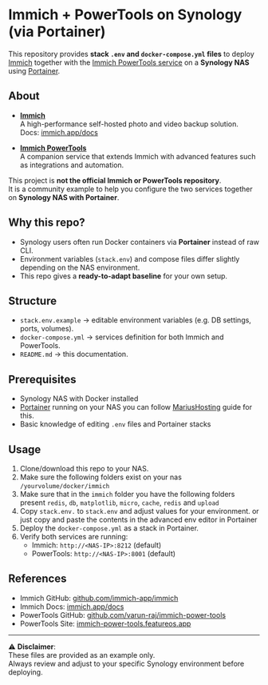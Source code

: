 # Immich + PowerTools on Synology (via Portainer)

This repository provides **stack `.env` and `docker-compose.yml` files** to deploy [Immich](https://immich.app) together with the [Immich PowerTools service](https://immich-power-tools.featureos.app/b/integrations) on a **Synology NAS** using [Portainer](https://www.portainer.io/).

## About

- **[Immich](https://github.com/immich-app/immich)**  
  A high-performance self-hosted photo and video backup solution.  
  Docs: [immich.app/docs](https://immich.app/docs/overview/welcome)

- **[Immich PowerTools](https://github.com/varun-raj/immich-power-tools)**  
  A companion service that extends Immich with advanced features such as integrations and automation.

This project is **not the official Immich or PowerTools repository**.  
It is a community example to help you configure the two services together on **Synology NAS with Portainer**.

## Why this repo?

- Synology users often run Docker containers via **Portainer** instead of raw CLI.
- Environment variables (`stack.env`) and compose files differ slightly depending on the NAS environment.  
- This repo gives a **ready-to-adapt baseline** for your own setup.

## Structure

- `stack.env.example` → editable environment variables (e.g. DB settings, ports, volumes).  
- `docker-compose.yml` → services definition for both Immich and PowerTools.  
- `README.md` → this documentation.

## Prerequisites

- Synology NAS with Docker installed  
- [Portainer](https://www.portainer.io/) running on your NAS you can follow [MariusHosting](https://mariushosting.com/synology-30-second-portainer-install-using-task-scheduler-docker/) guide for this.   
- Basic knowledge of editing `.env` files and Portainer stacks  

## Usage

1. Clone/download this repo to your NAS.
2. Make sure the following folders exist on your nas `/yourvolume/docker/immich`
3. Make sure that in the `immich` folder you have the following folders present `redis`, `db`, `matplotlib`, `micro`, `cache`, `redis` and `upload`   
4. Copy `stack.env.` to `stack.env` and adjust values for your environment. or just copy and paste the contents in the advanced env editor in Portainer  
5. Deploy the `docker-compose.yml` as a stack in Portainer.  
6. Verify both services are running:
   - Immich: `http://<NAS-IP>:8212` (default)  
   - PowerTools: `http://<NAS-IP>:8001` (default)

## References

- Immich GitHub: [github.com/immich-app/immich](https://github.com/immich-app/immich)  
- Immich Docs: [immich.app/docs](https://immich.app/docs/overview/welcome)  
- PowerTools GitHub: [github.com/varun-raj/immich-power-tools](https://github.com/varun-raj/immich-power-tools)  
- PowerTools Site: [immich-power-tools.featureos.app](https://immich-power-tools.featureos.app/b/integrations)

---

⚠️ **Disclaimer**:  
These files are provided as an example only.  
Always review and adjust to your specific Synology environment before deploying.
